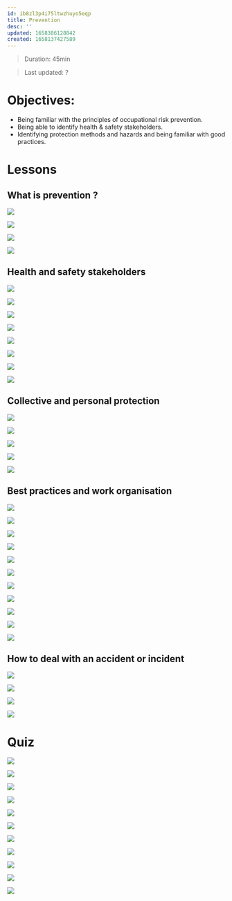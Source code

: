 ```yaml
---
id: ib8zl3p4i75ltwzhuyo5eqp
title: Prevention
desc: ''
updated: 1658386128842
created: 1658137427589
---
```


> Duration: 45min

> Last updated: ?

# Objectives:

- Being familiar with the principles of occupational risk prevention.
- Being able to identify health & safety stakeholders.
- Identifying protection methods and hazards and being familiar with good practices.

# Lessons

## What is prevention ?

![](/assets/images/trainings.prevention.Def.png)

![](/assets/images/trainings.prevention.PreventionApproach.png)

![](/assets/images/trainings.prevention.LegislativeFramework.png)

![](/assets/images/trainings.prevention.NinePrincipalesOfPrevention.png)

## Health and safety stakeholders

![](/assets/images/trainings.prevention.StructureNational.png)

![](/assets/images/trainings.prevention.StructureRegional.png)

![](/assets/images/trainings.prevention.StructureLocal.png)

![](/assets/images/trainings.prevention.SafetyOfficer.png)

![](/assets/images/trainings.prevention.OtherUnits.png)

![](/assets/images/trainings.prevention.StructureFit.png)

![](/assets/images/trainings.prevention.StructureFit2.png)

![](/assets/images/trainings.prevention.TextQuiz.png)

## Collective and personal protection

![](/assets/images/trainings.prevention.InforSymbols.png)

![](/assets/images/trainings.prevention.CPP.png)

![](/assets/images/trainings.prevention.Layout.png)

![](/assets/images/trainings.prevention.PersonalProtection.png)

![](/assets/images/trainings.prevention.Summary.png)

## Best practices and work organisation

![](/assets/images/trainings.prevention.BestPractices.png)

![](/assets/images/trainings.prevention.AnalysingWorkStationsBefore.png)

![](/assets/images/trainings.prevention.AnalysingWorkStationsDuring.png)

![](/assets/images/trainings.prevention.AnalysingWorkStationsAfter.png)

![](/assets/images/trainings.prevention.SpecialWorkCircumstances.png)

![](/assets/images/trainings.prevention.SpecialworkCircumstances2.png)

![](/assets/images/trainings.prevention.IncorporatingPreventionSteps.png)

![](/assets/images/trainings.prevention.IncoporatingPreventionStepsExample.png)

![](/assets/images/trainings.prevention.IncorporatingPreventionProtocols.png)

![](/assets/images/trainings.prevention.HealthMonitoring.png)

![](/assets/images/trainings.prevention.BestPracticesSummary.png)

## How to deal with an accident or incident

![](/assets/images/trainings.prevention.AccidentActions.png)

![](/assets/images/trainings.prevention.SafetyRegister.png)

![](/assets/images/trainings.prevention.RightToWidthdrawLabour.png)

![](/assets/images/trainings.prevention.AccidentActionTextQuiz.png)

# Quiz <!--LOCAL_ONLY_LINE-->

![](/assets/images/trainings.prevention.Q1.png)<!--LOCAL_ONLY_LINE-->

![](/assets/images/trainings.prevention.Q2.png)<!--LOCAL_ONLY_LINE-->

![](/assets/images/trainings.prevention.Q3.png)<!--LOCAL_ONLY_LINE-->

![](/assets/images/trainings.prevention.Q4.png)<!--LOCAL_ONLY_LINE-->

![](/assets/images/trainings.prevention.Q5.png)<!--LOCAL_ONLY_LINE-->

![](/assets/images/trainings.prevention.Q6.png)<!--LOCAL_ONLY_LINE-->

![](/assets/images/trainings.prevention.Q7.png)<!--LOCAL_ONLY_LINE-->

![](/assets/images/trainings.prevention.Q8.png)<!--LOCAL_ONLY_LINE-->

![](/assets/images/trainings.prevention.Q9.png)<!--LOCAL_ONLY_LINE-->

![](/assets/images/trainings.prevention.Q10.png)<!--LOCAL_ONLY_LINE-->

![](/assets/images/trainings.prevention.QuizResults.png)<!--LOCAL_ONLY_LINE-->